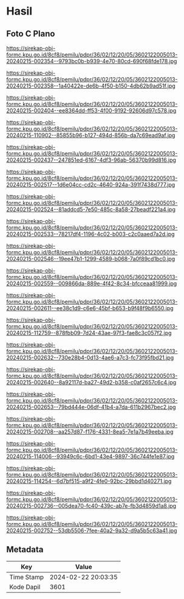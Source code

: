 # Hasil

## Foto C Plano

https://sirekap-obj-formc.kpu.go.id/8cf8/pemilu/pdpr/36/02/12/20/05/3602122005013-20240215-002354--9793bc0b-b939-4e70-80cd-690f68fde178.jpg

https://sirekap-obj-formc.kpu.go.id/8cf8/pemilu/pdpr/36/02/12/20/05/3602122005013-20240215-002358--1a40422e-de6b-4f50-b150-4db62b9ad51f.jpg

https://sirekap-obj-formc.kpu.go.id/8cf8/pemilu/pdpr/36/02/12/20/05/3602122005013-20240215-002404--ee8364dd-ff53-4f00-9192-92606d97c578.jpg

https://sirekap-obj-formc.kpu.go.id/8cf8/pemilu/pdpr/36/02/12/20/05/3602122005013-20240215-110902--85855b96-b127-494d-856b-da7c69ead9af.jpg

https://sirekap-obj-formc.kpu.go.id/8cf8/pemilu/pdpr/36/02/12/20/05/3602122005013-20240215-002437--247851ed-6167-4df3-96ab-56370b99d816.jpg

https://sirekap-obj-formc.kpu.go.id/8cf8/pemilu/pdpr/36/02/12/20/05/3602122005013-20240215-002517--1d6e04cc-cd2c-4640-924a-391f7438d777.jpg

https://sirekap-obj-formc.kpu.go.id/8cf8/pemilu/pdpr/36/02/12/20/05/3602122005013-20240215-002524--81addcd5-7e50-485c-8a58-27beadf221a4.jpg

https://sirekap-obj-formc.kpu.go.id/8cf8/pemilu/pdpr/36/02/12/20/05/3602122005013-20240215-002533--78217df4-1196-4c02-b003-c2c0aaed7a2d.jpg

https://sirekap-obj-formc.kpu.go.id/8cf8/pemilu/pdpr/36/02/12/20/05/3602122005013-20240215-002546--19ee47b1-1299-4589-b068-7a0f89cd1bc0.jpg

https://sirekap-obj-formc.kpu.go.id/8cf8/pemilu/pdpr/36/02/12/20/05/3602122005013-20240215-002559--009866da-889e-4f42-8c34-bfcceaa81999.jpg

https://sirekap-obj-formc.kpu.go.id/8cf8/pemilu/pdpr/36/02/12/20/05/3602122005013-20240215-002611--ee38c1d9-c6e6-45bf-b653-b9f48f9b6550.jpg

https://sirekap-obj-formc.kpu.go.id/8cf8/pemilu/pdpr/36/02/12/20/05/3602122005013-20240215-112759--878fbb09-7d24-43ae-97f3-fae8c3c057f2.jpg

https://sirekap-obj-formc.kpu.go.id/8cf8/pemilu/pdpr/36/02/12/20/05/3602122005013-20240215-002632--730e28b4-0d13-4ae6-a7c3-fc73f95fbd21.jpg

https://sirekap-obj-formc.kpu.go.id/8cf8/pemilu/pdpr/36/02/12/20/05/3602122005013-20240215-002640--8a92117d-ba27-49d2-b358-c0af2657c6c4.jpg

https://sirekap-obj-formc.kpu.go.id/8cf8/pemilu/pdpr/36/02/12/20/05/3602122005013-20240215-002653--79bd444e-06df-41b4-a7da-611b2967bec2.jpg

https://sirekap-obj-formc.kpu.go.id/8cf8/pemilu/pdpr/36/02/12/20/05/3602122005013-20240215-002708--aa257d87-f176-4331-8ea5-7e1a7b49eeba.jpg

https://sirekap-obj-formc.kpu.go.id/8cf8/pemilu/pdpr/36/02/12/20/05/3602122005013-20240215-114006--93949c6c-6bd1-43e4-9897-36c744fe1e87.jpg

https://sirekap-obj-formc.kpu.go.id/8cf8/pemilu/pdpr/36/02/12/20/05/3602122005013-20240215-114254--6d7bf515-a9f2-4fe0-92bc-29bbd1d40271.jpg

https://sirekap-obj-formc.kpu.go.id/8cf8/pemilu/pdpr/36/02/12/20/05/3602122005013-20240215-002736--005dea70-fc40-439c-ab7e-fb3d4859d1a8.jpg

https://sirekap-obj-formc.kpu.go.id/8cf8/pemilu/pdpr/36/02/12/20/05/3602122005013-20240215-002752--53db5506-7fee-40a2-9a32-d9a5b5c63a41.jpg


## Metadata

| Key        | Value               |
| ---------- | ------------------- |
| Time Stamp | 2024-02-22 20:03:35 |
| Kode Dapil | 3601                |



